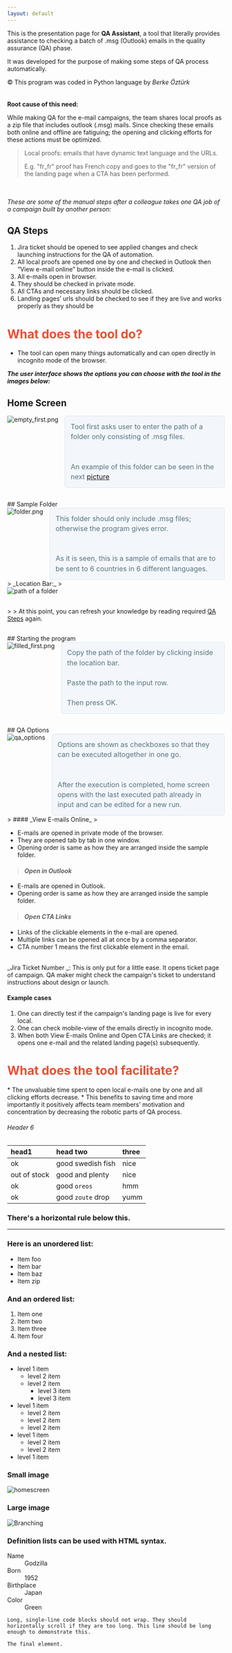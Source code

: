 ```yaml
---
layout: default
---
```


This is the presentation page for **QA Assistant**,  a tool that literally provides assistance to checking a batch of .msg (Outlook) emails in the quality assurance (QA) phase.

It was developed for the purpose of making some steps of QA process automatically.



© This program was coded in Python language by _Berke Öztürk_
<br><br><br>
**Root cause of this need:**

While making QA for the e-mail campaigns, the team shares local proofs as a zip file that includes outlook (.msg) mails. Since checking these emails both online and offline are fatiguing; the opening and clicking efforts for these actions must be optimized.

> Local proofs: emails that have dynamic text language and the URLs.
>
> E.g. "fr_fr" proof has French copy and goes to the "fr_fr" version of the landing page when a CTA has been performed. 

<br><br id="qa_steps">
_These are some of the manual steps after a colleague takes one QA job of a campaign built by another person:_

## QA Steps

1.  Jira ticket should be opened to see applied changes and check launching instructions for the QA of automation.
2.  All local proofs are opened one by one and checked in Outlook then “View e-mail online” button inside the e-mail is clicked.
3.  All e-mails open in browser.
4.  They should be checked in private mode.
5.  All CTAs and necessary links should be clicked.
6.  Landing pages’ urls should be checked to see if they are live and works properly as they should be

<h1 style="color: #eb4f34">What does the tool do?</h1>

*   The tool can open many things automatically and can open directly in incognito mode of the browser.


_**The user interface shows the options you can choose with the tool in the images below:**_

##  Home Screen

<div style="overflow: auto">
  <img src="/QA-Assistant/assets/images/empty_first.png" alt="empty_first.png" style="max-width: 370px; float: left; margin: 0 15px 15px 0;">
  <p style="color: #567482; background-color: #f3f6fa; border: solid 1px #dce6f0; padding: 0.8rem; overflow: auto; font-size: 16px; line-height: 1.45; border-radius: 0.3rem; margin:0">Tool first asks user to enter the path of a folder only consisting of .msg files.<br><br><br>An example of this folder can be seen in the next <a href="#folder">picture</a></p>
</div>
<p style="padding-top: 1px" id="folder"></p>
## Sample Folder

<div style="overflow: auto">
  <img src="/QA-Assistant/assets/images/folder.png" alt="folder.png" style="max-width: 530px; float: left; margin: 0 15px 15px 0;">
  <p style="color: #567482; background-color: #f3f6fa; border: solid 1px #dce6f0; padding: 0.8rem; overflow: auto; font-size: 16px; line-height: 1.45; border-radius: 0.3rem; margin:0">This folder should only include .msg files; otherwise the program gives error.<br><br><br>As it is seen, this is a sample of emails that are to be sent to 6 countries in 6 different languages.</p>
</div>
> _Location Bar:_
> <img src="/QA-Assistant/assets/images/copied_path.png" alt="path of a folder" style="max-width: 420px; display: block; margin-bottom: 30px;">
> 
> At this point, you can refresh your knowledge by reading required <a href="#qa_steps">QA Steps</a> again.

<p style="padding-top: 1px"></p>
## Starting the program

<div style="overflow: auto">
  <img src="/QA-Assistant/assets/images/filled_first.png" alt="filled_first.png" style="max-width: 370px; float: left; margin: 0 15px 15px 0;">
  <p style="color: #567482; background-color: #f3f6fa; border: solid 1px #dce6f0; padding: 0.8rem; overflow: auto; font-size: 16px; line-height: 1.45; border-radius: 0.3rem; margin:0">Copy the path of the folder by clicking inside the location bar.<br><br> Paste the path to the input row.<br><br>Then press OK.</p>
</div>
<p style="padding-top: 1px"></p>
## QA Options

<div style="overflow: auto">
  <img src="/QA-Assistant/assets/images/qa_options.png" alt="qa_options" style="max-width: 530px; float: left; margin: 0 15px 15px 0;">
  <p style="color: #567482; background-color: #f3f6fa; border: solid 1px #dce6f0; padding: 0.8rem; overflow: auto; font-size: 16px; line-height: 1.45; border-radius: 0.3rem; margin:0">Options are shown as checkboxes so that they can be executed altogether in one go.<br><br><br>After the execution is completed, home screen opens with the last executed path already in input and can be edited for a new run.</p>
</div>
> #### _View E-mails Online_
> 

*   E-mails are opened in private mode of the browser.
*   They are opened tab by tab in one window.
*   Opening order is same as how they are arranged inside the sample folder.


> #### _Open in Outlook_
> 

*   E-mails are opened in Outlook.
*   Opening order is same as how they are arranged inside the sample folder.


> #### _Open CTA Links_
> 

*   Links of the clickable elements in the e-mail are opened.
*   Multiple links can be opened all at once by a comma separator.
*   CTA number 1 means the first clickable element in the email.

<br>
_Jira Ticket Number _:
This is only put for a little ease. It opens ticket page of campaign. QA maker might check the campaign's ticket to understand instructions about design or launch.

#### Example cases

1.  One can directly test if the campaign's landing page is live for every local.
2.  One can check mobile-view of the emails directly in incognito mode.
3.  When both View E-mails Online and Open CTA Links are checked; it opens one e-mail and the related landing page(s) subsequently.


<h1 style="color: #eb4f34">What does the tool facilitate?</h1>
*   The unvaluable time spent to open local e-mails one by one and all clicking efforts decrease.
*   This benefits to saving time and more importantly it positively affects team members’ motivation and concentration by decreasing the robotic parts of QA process.

###### Header 6

| head1        | head two          | three |
|:-------------|:------------------|:------|
| ok           | good swedish fish | nice  |
| out of stock | good and plenty   | nice  |
| ok           | good `oreos`      | hmm   |
| ok           | good `zoute` drop | yumm  |

### There's a horizontal rule below this.

* * *

### Here is an unordered list:

*   Item foo
*   Item bar
*   Item baz
*   Item zip

### And an ordered list:

1.  Item one
1.  Item two
1.  Item three
1.  Item four

### And a nested list:

- level 1 item
  - level 2 item
  - level 2 item
    - level 3 item
    - level 3 item
- level 1 item
  - level 2 item
  - level 2 item
  - level 2 item
- level 1 item
  - level 2 item
  - level 2 item
- level 1 item

### Small image

![homescreen](/assets/images/empty_first.png)

### Large image

![Branching](https://guides.github.com/activities/hello-world/branching.png)


### Definition lists can be used with HTML syntax.

<dl>
<dt>Name</dt>
<dd>Godzilla</dd>
<dt>Born</dt>
<dd>1952</dd>
<dt>Birthplace</dt>
<dd>Japan</dd>
<dt>Color</dt>
<dd>Green</dd>
</dl>

```
Long, single-line code blocks should not wrap. They should horizontally scroll if they are too long. This line should be long enough to demonstrate this.
```

```
The final element.
```

